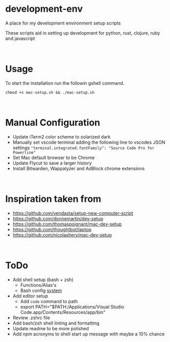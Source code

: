 # development-env
A place for my development environment setup scripts

These scripts aid in setting up development for python, rust, clojure, ruby and javascript

<br>

# Usage
To start the installation run the followin gshell command.
```
chmod +x mac-setup.sh && ./mac-setup.sh
```

<br>

# Manual Configuration
- Update iTerm2 color scheme to solarized dark
- Manually set vscode terminal adding the following line to vscodes JSON settings
  `"terminal.integrated.fontFamily": "Source Code Pro for Powerline"`
- Set Mac default browser to be Chrome
- Update Flycut to save a larger history
- Install Bitwarden, Wappalyzer and AdBlock chrome extensions

<br>

# Inspiration taken from
- https://github.com/vendasta/setup-new-computer-script
- https://github.com/donnemartin/dev-setup
- https://github.com/thomaspoignant/mac-dev-setup
- https://github.com/thoughtbot/laptop
- https://github.com/nicolashery/mac-dev-setup

<br>

# ToDo
- Add shell setup (bash + zsh)
  - Functions/Alias's
  - Bash config [system](https://starship.rs/)
- Add editor setup
  - Add `code` command to path
  - export PATH="\$PATH:/Applications/Visual Studio Code.app/Contents/Resources/app/bin"
- Review .zshrc file
- Add bash/zsh shell linting and formatting
- Update readme to be more polished
- Add npm acronyms to shell start up message with maybe a 10% chance